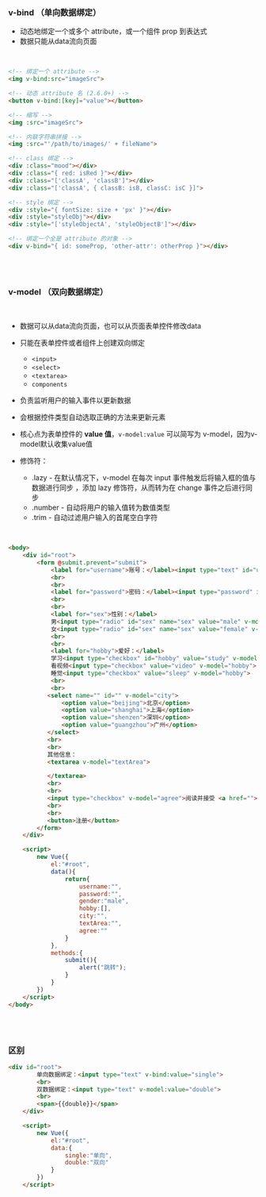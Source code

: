 
### v-bind （单向数据绑定）

- 动态地绑定一个或多个 attribute，或一个组件 prop 到表达式
- 数据只能从data流向页面

<br>

```html
<!-- 绑定一个 attribute -->
<img v-bind:src="imageSrc">

<!-- 动态 attribute 名 (2.6.0+) -->
<button v-bind:[key]="value"></button>

<!-- 缩写 -->
<img :src="imageSrc">

<!-- 内联字符串拼接 -->
<img :src="'/path/to/images/' + fileName">

<!-- class 绑定 -->
<div :class="mood"></div>
<div :class="{ red: isRed }"></div>
<div :class="['classA', 'classB']"></div>
<div :class="['classA', { classB: isB, classC: isC }]">

<!-- style 绑定 -->
<div :style="{ fontSize: size + 'px' }"></div>
<div :style="styleObj"></div>
<div :style="['styleObjectA', 'styleObjectB']"></div>

<!-- 绑定一个全是 attribute 的对象 -->
<div v-bind="{ id: someProp, 'other-attr': otherProp }"></div>
```

<br>

<br>

### v-model （双向数据绑定）

<br>

- 数据可以从data流向页面，也可以从页面表单控件修改data

- 只能在表单控件或者组件上创建双向绑定
    - ```<input>```
    - ```<select>```
    - ```<textarea>```
    - ```components```

- 负责监听用户的输入事件以更新数据

- 会根据控件类型自动选取正确的方法来更新元素
- 核心点为表单控件的 **value 值**，```v-model:value``` 可以简写为 v-model，因为v-model默认收集value值


- 修饰符：

    - .lazy - 在默认情况下，v-model 在每次 input 事件触发后将输入框的值与数据进行同步 ，添加 lazy 修饰符，从而转为在 change 事件之后进行同步
    - .number - 自动将用户的输入值转为数值类型
    - .trim - 自动过滤用户输入的首尾空白字符

<br>

```html
<body>
    <div id="root">
        <form @submit.prevent="submit">
            <label for="username">账号：</label><input type="text" id="username" autocomplete="off" v-model="username">
            <br>
            <br>
            <label for="password">密码：</label><input type="password" id="password" autocomplete="off" v-model="password">
            <br>
            <br>
            <label for="sex">性别：</label>
            男<input type="radio" id="sex" name="sex" value="male" v-model="gender">
            女<input type="radio" id="sex" name="sex" value="female" v-model="gender">
            <br>
            <br>
            <label for="hobby">爱好：</label>
            学习<input type="checkbox" id="hobby" value="study" v-model="hobby">
            看视频<input type="checkbox" value="video" v-model="hobby">
            睡觉<input type="checkbox" value="sleep" v-model="hobby">
            <br>
            <br>
           <select name="" id="" v-model="city">
               <option value="beijing">北京</option>
               <option value="shanghai">上海</option>
               <option value="shenzen">深圳</option>
               <option value="guangzhou">广州</option>
           </select>
           <br>
           <br>
           其他信息：
           <textarea v-model="textArea">

           </textarea>
           <br>
           <br>
           <input type="checkbox" v-model="agree">阅读并接受 <a href="">《用户协议》</a>
           <br>
           <br>
           <button>注册</button>
        </form>
    </div>

    <script>
        new Vue({
            el:"#root",
            data(){
                return{
                    username:"",
                    password:"",
                    gender:"male",
                    hobby:[],
                    city:"",
                    textArea:"",
                    agree:""
                }
            },
            methods:{
                submit(){
                    alert("跳转");
                }
            }
        })
    </script>
</body>
```


<br>

<br>


### 区别

```html
<div id="root">
        单向数据绑定：<input type="text" v-bind:value="single">
        <br>
        双数据绑定：<input type="text" v-model:value="double">
        <br>
        <span>{{double}}</span>
    </div>

    <script>
        new Vue({
            el:"#root",
            data:{
                single:"单向",
                double:"双向"
            }
        })
    </script>
```